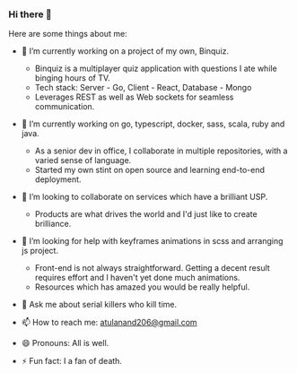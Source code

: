 ### Hi there 👋

Here are some things about me:

- 🔭 I’m currently working on a project of my own, Binquiz.
  - Binquiz is a multiplayer quiz application with questions I ate while binging hours of TV.
  - Tech stack: Server - Go, Client - React, Database - Mongo
  - Leverages REST as well as Web sockets for seamless communication.

- 🌱 I’m currently working on go, typescript, docker, sass, scala, ruby and java.
  - As a senior dev in office, I collaborate in multiple repositories, with a varied sense of language.
  - Started my own stint on open source and learning end-to-end deployment.

- 👯 I’m looking to collaborate on services which have a brilliant USP.
  - Products are what drives the world and I'd just like to create brilliance.

- 🤔 I’m looking for help with keyframes animations in scss and arranging js project.
  - Front-end is not always straightforward. Getting a decent result requires effort and I haven't yet done much animations.
  - Resources which has amazed you would be really helpful.

- 💬 Ask me about serial killers who kill time.

- 📫 How to reach me: atulanand206@gmail.com

- 😄 Pronouns: All is well.

- ⚡ Fun fact: I a fan of death.

